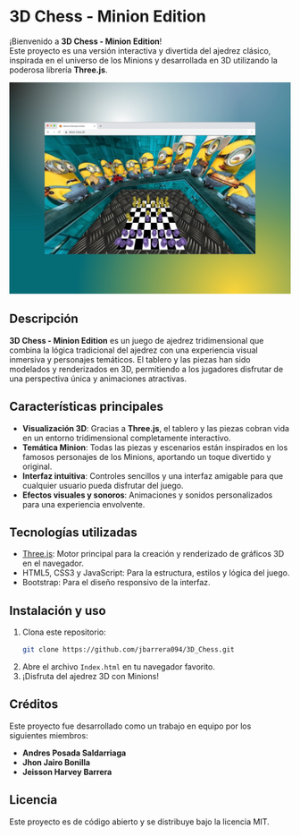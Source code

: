 # 3D Chess - Minion Edition

¡Bienvenido a **3D Chess - Minion Edition**!  
Este proyecto es una versión interactiva y divertida del ajedrez clásico, inspirada en el universo de los Minions y desarrollada en 3D utilizando la poderosa librería **Three.js**.

![Captura de pantalla del juego](./Recursos/574shots_so.webp)

## Descripción

**3D Chess - Minion Edition** es un juego de ajedrez tridimensional que combina la lógica tradicional del ajedrez con una experiencia visual inmersiva y personajes temáticos. El tablero y las piezas han sido modelados y renderizados en 3D, permitiendo a los jugadores disfrutar de una perspectiva única y animaciones atractivas.

## Características principales

- **Visualización 3D**: Gracias a **Three.js**, el tablero y las piezas cobran vida en un entorno tridimensional completamente interactivo.
- **Temática Minion**: Todas las piezas y escenarios están inspirados en los famosos personajes de los Minions, aportando un toque divertido y original.
- **Interfaz intuitiva**: Controles sencillos y una interfaz amigable para que cualquier usuario pueda disfrutar del juego.
- **Efectos visuales y sonoros**: Animaciones y sonidos personalizados para una experiencia envolvente.

## Tecnologías utilizadas

- [Three.js](https://threejs.org/): Motor principal para la creación y renderizado de gráficos 3D en el navegador.
- HTML5, CSS3 y JavaScript: Para la estructura, estilos y lógica del juego.
- Bootstrap: Para el diseño responsivo de la interfaz.

## Instalación y uso

1. Clona este repositorio:
   ```bash
   git clone https://github.com/jbarrera094/3D_Chess.git
   ```
2. Abre el archivo `Index.html` en tu navegador favorito.
3. ¡Disfruta del ajedrez 3D con Minions!

## Créditos

Este proyecto fue desarrollado como un trabajo en equipo por los siguientes miembros:

- **Andres Posada Saldarriaga**
- **Jhon Jairo Bonilla**
- **Jeisson Harvey Barrera**

## Licencia

Este proyecto es de código abierto y se distribuye bajo la licencia MIT.
